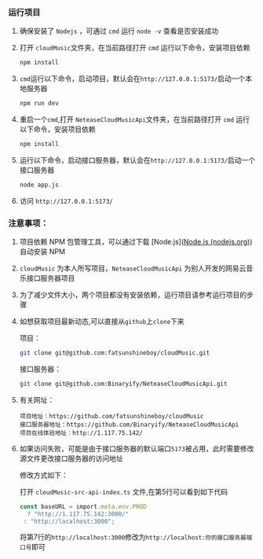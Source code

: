 
### 运行项目

1. 确保安装了 `Nodejs` ，可通过 `cmd` 运行 `node -v` 查看是否安装成功

2. 打开 `cloudMusic`文件夹，在当前路径打开 `cmd` 运行以下命令，安装项目依赖

   ```bash
   npm install
   ```

3. `cmd`运行以下命令，启动项目，默认会在`http://127.0.0.1:5173/`启动一个本地服务器

   ```bash
   npm run dev
   ```

4. 重启一个`cmd`,打开 `NeteaseCloudMusicApi`文件夹，在当前路径打开 `cmd` 运行以下命令，安装项目依赖

   ```bash
   npm install
   ```

5. 运行以下命令，启动接口服务器，默认会在`http://127.0.0.1:5173/`启动一个接口服务器

   ```bash
   node app.js
   ```

6. 访问 `http://127.0.0.1:5173/`
   



### 注意事项：

1. 项目依赖 NPM 包管理工具，可以通过下载 [Node.js]([Node.js (nodejs.org)](https://nodejs.org/en/)) 自动安装 NPM

2. `cloudMusic` 为本人所写项目，`NeteaseCloudMusicApi` 为别人开发的网易云音乐接口服务器项目

3. 为了减少文件大小，两个项目都没有安装依赖，运行项目请参考运行项目的步骤

4. 如想获取项目最新动态,可以直接从`github`上`clone`下来

   项目：

   ```bash
   git clone git@github.com:fatsunshineboy/cloudMusic.git
   ```

   接口服务器：

   ```bash
   git clone git@github.com:Binaryify/NeteaseCloudMusicApi.git
   ```

5. 有关网址：

   ```git
   项目地址：https://github.com/fatsunshineboy/cloudMusic
   接口服务器地址：https://github.com/Binaryify/NeteaseCloudMusicApi
   项目在线体验地址：http://1.117.75.142/
   ```

6. 如果访问失败，可能是由于接口服务器的默认端口`5173`被占用，此时需要修改源文件更改接口服务器的访问地址

   修改方式如下：

   

   打开 `cloudMusic-src-api-index.ts` 文件,在第5行可以看到如下代码
   
   ```typescript
   const baseURL = import.meta.env.PROD
     ? "http://1.117.75.142:3000/"
    : "http://localhost:3000";
   ```
   
   将第7行的`http://localhost:3000`修改为`http://localhost:你的接口服务器端口号`即可
